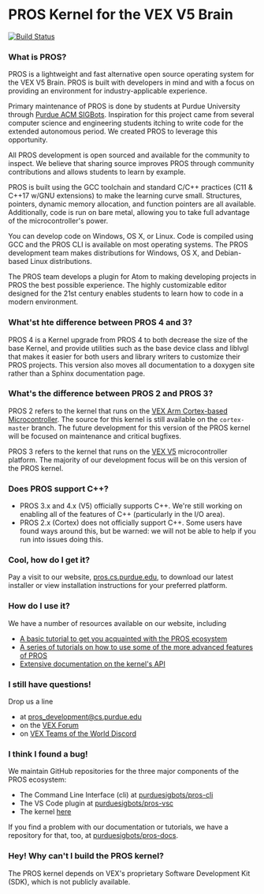 # PROS Kernel for the VEX V5 Brain

[![Build Status](https://dev.azure.com/purdue-acm-sigbots/Kernel/_apis/build/status/purduesigbots.pros?branchName=develop)](https://dev.azure.com/purdue-acm-sigbots/Kernel/_build/latest?definitionId=5&branchName=develop)

### What is PROS?
PROS is a lightweight and fast alternative open source operating system for the VEX V5 Brain. PROS is built with developers in mind and with a focus on providing an environment for industry-applicable experience.

Primary maintenance of PROS is done by students at Purdue University through [Purdue ACM SIGBots](http://purduesigbots.com). Inspiration for this project came from several computer science and engineering students itching to write code for the extended autonomous period. We created PROS to leverage this opportunity.

All PROS development is open sourced and available for the community to inspect. We believe that sharing source improves PROS through community contributions and allows students to learn by example.

PROS is built using the GCC toolchain and standard C/C++ practices (C11 & C++17 w/GNU extensions) to make the learning curve small. Structures, pointers, dynamic memory allocation, and function pointers are all available. Additionally, code is run on bare metal, allowing you to take full advantage of the microcontroller's power.

You can develop code on Windows, OS X, or Linux. Code is compiled using GCC and the PROS CLI is available on most operating systems. The PROS development team makes distributions for Windows, OS X, and Debian-based Linux distributions.

The PROS team develops a plugin for Atom to making developing projects in PROS the best possible experience. The highly customizable editor designed for the 21st century enables students to learn how to code in a modern environment.

### What'st hte difference between PROS 4 and 3?
PROS 4 is a Kernel upgrade from PROS 4 to both decrease the size of the base Kernel, and provide utilities such as the base device class and liblvgl that makes it easier for both users and library writers to customize their PROS projects. This version also moves all documentation to a doxygen site rather than a Sphinx documentation page. 

### What's the difference between PROS 2 and PROS 3?
PROS 2 refers to the kernel that runs on the [VEX Arm Cortex-based Microcontroller](https://www.vexrobotics.com/276-2194.html). The source for this kernel is still available on the `cortex-master` branch. The future development for this version of the PROS kernel will be focused on maintenance and critical bugfixes.

PROS 3 refers to the kernel that runs on the [VEX V5](https://www.vexrobotics.com/vexedr/v5) microcontroller platform. The majority of our development focus will be on this version of the PROS kernel.

### Does PROS support C++?
- PROS 3.x and 4.x (V5) officially supports C++. We're still working on enabling all of the features of C++ (particularly in the I/O area).
- PROS 2.x (Cortex) does not officially support C++. Some users have found ways around this, but be warned: we will not be able to help if you run into issues doing this.

### Cool, how do I get it?
Pay a visit to our website, [pros.cs.purdue.edu](https://pros.cs.purdue.edu), to download our latest installer or view installation instructions for your preferred platform.

### How do I use it?
We have a number of resources available on our website, including
- [A basic tutorial to get you acquainted with the PROS ecosystem](https://pros.cs.purdue.edu/v5/getting-started/new-users.html)
- [A series of tutorials on how to use some of the more advanced features of PROS](https://pros.cs.purdue.edu/v5/tutorials/index.html)
- [Extensive documentation on the kernel's API](https://pros.cs.purdue.edu/v5/api/index.html)

### I still have questions!
Drop us a line
- at pros_development@cs.purdue.edu
- on the [VEX Forum](https://www.vexforum.com/)
- on [VEX Teams of the World Discord](https://discord.gg/xddjWGj)

### I think I found a bug!
We maintain GitHub repositories for the three major components of the PROS ecosystem:
- The Command Line Interface (cli) at [purduesigbots/pros-cli](https://github.com/purduesigbots/pros-cli)
- The VS Code plugin at [purduesigbots/pros-vsc](https://github.com/purduesigbots/pros-vsc)
- The kernel [here](https://github.com/purduesigbots/pros)

If you find a problem with our documentation or tutorials, we have a repository for that, too, at [purduesigbots/pros-docs](https://github.com/purduesigbots/pros-docs).

### Hey! Why can't I build the PROS kernel?
The PROS kernel depends on VEX's proprietary Software Development Kit (SDK), which is not publicly available.
